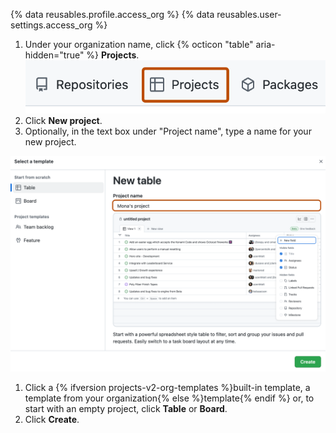 {% data reusables.profile.access_org %}
{% data reusables.user-settings.access_org %}
1. Under your organization name, click {% octicon "table" aria-hidden="true" %} **Projects**.
  ![Screenshot showing the 'Projects' tab](/assets/images/help/projects-v2/tab-projects.png)
1. Click **New project**.
1. Optionally, in the text box under "Project name", type a name for your new project.
  
  ![Screenshot showing the template selection modal. The title field is highlighted with an orange outline.](/assets/images/help/projects-v2/projects-select-template-title.png)
  
1. Click a {% ifversion projects-v2-org-templates %}built-in template, a template from your organization{% else %}template{% endif %} or, to start with an empty project, click **Table** or **Board**.
1. Click **Create**.
